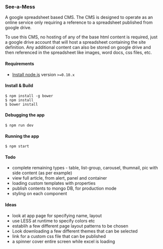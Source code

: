 ### See-a-Mess

A google spreadsheet based CMS. The CMS is designed to operate as an online service only requiring a reference to a spreadsheet published from google drive. 

To use this CMS, no hosting of any of the base html content is required, just a google drive account that will host a spreadsheet containing the site definition. Any additional content can also be stored on google drive and then referenced in the spreadsheet like images, word docs, css files, etc.

#### Requirements

- [Install node.js](http://nodejs.org/) version `>=0.10.x`
    
#### Install & Build

    $ npm install -g bower
    $ npm install
    $ bower install

#### Debugging the app

    $ npm run dev
    
#### Running the app

    $ npm start

#### Todo

 - complete remaining types - table, list-group, carousel, thumnail, pic with side content (as per example) 
 - view full article, from alert, panel and container
 - loading custom templates with properties
 - publish contents to mongo DB, for production mode
 - styling on each component
 
#### Ideas

 - look at app page for specifying name, layout
 - use LESS at runtime to specify colors etc
 - establih a few different page layout patterns to be chosen
 - Look downloading a few different themes that can be selected
 - link for a custom css file that can be published
 - a spinner cover entire screen while excel is loading
